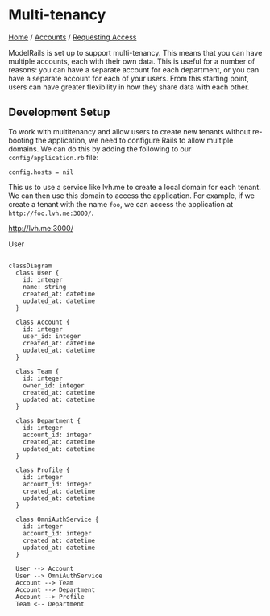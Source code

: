 # Multi-tenancy
[Home](../README.md) / [Accounts](../accounts/accounts.md) / [Requesting Access](../accounts/requesting_access.md)


ModelRails is set up to support multi-tenancy. This means that you can have multiple accounts, each with their own data. This is useful for a number of reasons: you can have a separate account for each department, or you can have a separate account for each of your users. From this starting point, users can have greater flexibility in how they share data with each other.

## Development Setup

To work with multitenancy and allow users to create new tenants without re-booting the application,  we need to configure Rails to allow multiple domains. We can do this by adding the following to our `config/application.rb` file:

    config.hosts = nil

This us to use a service like lvh.me to create a local domain for each tenant. We can then use this domain to access the application. For example, if we create a tenant with the name `foo`, we can access the application at `http://foo.lvh.me:3000/`.

http://lvh.me:3000/


User 

``` mermaid

classDiagram
  class User {
    id: integer
    name: string
    created_at: datetime
    updated_at: datetime
  }

  class Account {
    id: integer
    user_id: integer
    created_at: datetime
    updated_at: datetime
  }

  class Team {
    id: integer
    owner_id: integer
    created_at: datetime
    updated_at: datetime
  }

  class Department {
    id: integer
    account_id: integer
    created_at: datetime
    updated_at: datetime
  }

  class Profile {
    id: integer
    account_id: integer
    created_at: datetime
    updated_at: datetime
  }

  class OmniAuthService {
    id: integer
    account_id: integer
    created_at: datetime
    updated_at: datetime
  }

  User --> Account
  User --> OmniAuthService
  Account --> Team
  Account --> Department
  Account --> Profile
  Team <-- Department


```
